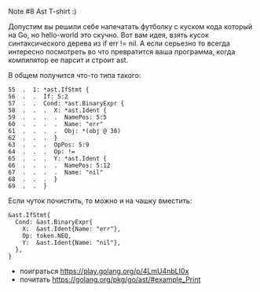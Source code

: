 Note #8 Ast T-shirt :)

Допустим вы решили себе напечатать футболку с куском кода который на Go, но hello-world это скучно. Вот вам идея, взять кусок синтаксического дерева из if err != nil. А если серьезно то всегда интересно посмотреть во что превратится ваша программа, когда компилятор ее парсит и строит ast.

В общем получится что-то типа такого:
```
55  .  1: *ast.IfStmt {
56  .  .  If: 5:2
57  .  .  Cond: *ast.BinaryExpr {
58  .  .  .  X: *ast.Ident {
59  .  .  .  .  NamePos: 5:5
60  .  .  .  .  Name: "err"
61  .  .  .  .  Obj: *(obj @ 38)
62  .  .  .  }
63  .  .  .  OpPos: 5:9
64  .  .  .  Op: !=
65  .  .  .  Y: *ast.Ident {
66  .  .  .  .  NamePos: 5:12
67  .  .  .  .  Name: "nil"
68  .  .  .  }
69  .  .  }
```

Если чуток почистить, то можно и на чашку вместить:

```
&ast.IfStmt{
  Cond: &ast.BinaryExpr{
    X:  &ast.Ident{Name: "err"},
    Op: token.NEQ,
    Y:  &ast.Ident{Name: "nil"},
  },
}
```

- поиграться https://play.golang.org/p/4LmU4nbLI0x 
- почитать https://golang.org/pkg/go/ast/#example_Print
